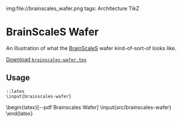 img:file://brainscales_wafer.png
tags: Architecture
      TikZ

BrainScaleS Wafer
=================

An illustration of what the [BrainScaleS](brainscales.kip.uni-heidelberg.de)
wafer kind-of-sort-of looks like.

[Download `brainscales-wafer.tex`](file://src/brainscales-wafer.tex)

Usage
-----

	::latex
	\input{brainscales-wafer}

\begin{latex}[--pdf Brainscales Wafer]
	\input{src/brainscales-wafer}
\end{latex}
